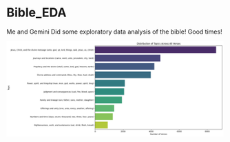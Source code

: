 # Bible_EDA
Me and Gemini Did some exploratory data analysis of the bible! Good times!

![Alt text](https://github.com/tylervanalstine1/Bible_EDA/blob/main/download.png)
